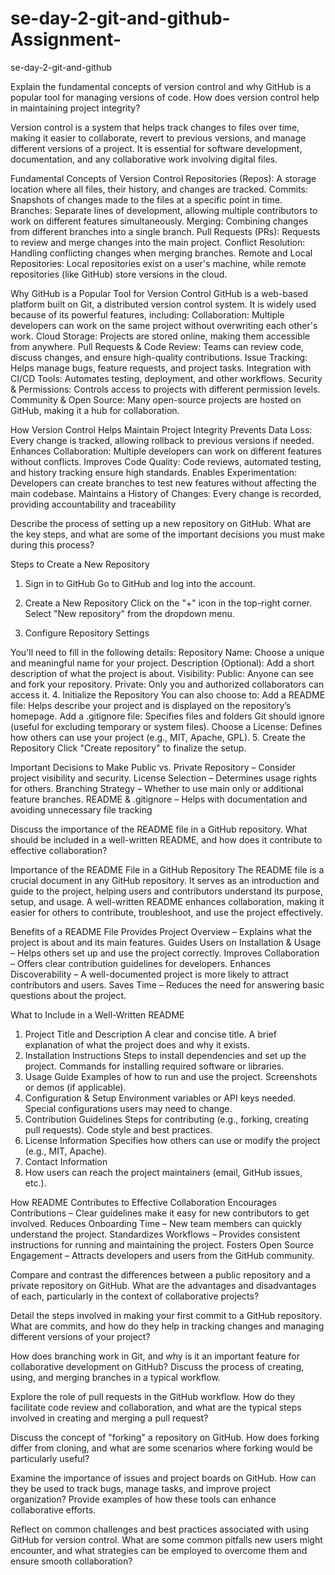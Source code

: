 # se-day-2-git-and-github-Assignment-
se-day-2-git-and-github

Explain the fundamental concepts of version control and why GitHub is a popular tool for managing versions of code. How does version control help in maintaining project integrity?

Version control is a system that helps track changes to files over time, making it easier to collaborate, revert to previous versions, and manage different versions of a project. It is essential for software development, documentation, and any collaborative work involving digital files.

Fundamental Concepts of Version Control
Repositories (Repos): A storage location where all files, their history, and changes are tracked.
Commits: Snapshots of changes made to the files at a specific point in time.
Branches: Separate lines of development, allowing multiple contributors to work on different features simultaneously.
Merging: Combining changes from different branches into a single branch.
Pull Requests (PRs): Requests to review and merge changes into the main project.
Conflict Resolution: Handling conflicting changes when merging branches.
Remote and Local Repositories: Local repositories exist on a user's machine, while remote repositories (like GitHub) store versions in the cloud.

Why GitHub is a Popular Tool for Version Control
GitHub is a web-based platform built on Git, a distributed version control system. It is widely used because of its powerful features, including:
Collaboration: Multiple developers can work on the same project without overwriting each other's work.
Cloud Storage: Projects are stored online, making them accessible from anywhere.
Pull Requests & Code Review: Teams can review code, discuss changes, and ensure high-quality contributions.
Issue Tracking: Helps manage bugs, feature requests, and project tasks.
Integration with CI/CD Tools: Automates testing, deployment, and other workflows.
Security & Permissions: Controls access to projects with different permission levels.
Community & Open Source: Many open-source projects are hosted on GitHub, making it a hub for collaboration.

How Version Control Helps Maintain Project Integrity
Prevents Data Loss: Every change is tracked, allowing rollback to previous versions if needed.
Enhances Collaboration: Multiple developers can work on different features without conflicts.
Improves Code Quality: Code reviews, automated testing, and history tracking ensure high standards.
Enables Experimentation: Developers can create branches to test new features without affecting the main codebase.
Maintains a History of Changes: Every change is recorded, providing accountability and traceability

Describe the process of setting up a new repository on GitHub. What are the key steps, and what are some of the important decisions you must make during this process?

Steps to Create a New Repository
1. Sign in to GitHub
Go to GitHub and log into the account.

2. Create a New Repository
Click on the "+" icon in the top-right corner.
Select "New repository" from the dropdown menu.
3. Configure Repository Settings

You'll need to fill in the following details:
Repository Name: Choose a unique and meaningful name for your project.
Description (Optional): Add a short description of what the project is about.
Visibility:
Public: Anyone can see and fork your repository.
Private: Only you and authorized collaborators can access it.
4. Initialize the Repository
You can also choose to:
Add a README file: Helps describe your project and is displayed on the repository’s homepage.
Add a .gitignore file: Specifies files and folders Git should ignore (useful for excluding temporary or system files).
Choose a License: Defines how others can use your project (e.g., MIT, Apache, GPL).
5. Create the Repository
Click "Create repository" to finalize the setup.

Important Decisions to Make
Public vs. Private Repository – Consider project visibility and security.
License Selection – Determines usage rights for others.
Branching Strategy – Whether to use main only or additional feature branches.
README & .gitignore – Helps with documentation and avoiding unnecessary file tracking


Discuss the importance of the README file in a GitHub repository. What should be included in a well-written README, and how does it contribute to effective collaboration?

Importance of the README File in a GitHub Repository
The README file is a crucial document in any GitHub repository. It serves as an introduction and guide to the project, helping users and contributors understand its purpose, setup, and usage. A well-written README enhances collaboration, making it easier for others to contribute, troubleshoot, and use the project effectively.

Benefits of a README File
Provides Project Overview – Explains what the project is about and its main features.
Guides Users on Installation & Usage – Helps others set up and use the project correctly.
Improves Collaboration – Offers clear contribution guidelines for developers.
Enhances Discoverability – A well-documented project is more likely to attract contributors and users.
Saves Time – Reduces the need for answering basic questions about the project.

What to Include in a Well-Written README
1. Project Title and Description
A clear and concise title.
A brief explanation of what the project does and why it exists.
2. Installation Instructions
Steps to install dependencies and set up the project.
Commands for installing required software or libraries.
3. Usage Guide
Examples of how to run and use the project.
Screenshots or demos (if applicable).
4. Configuration & Setup
Environment variables or API keys needed.
Special configurations users may need to change.
5. Contribution Guidelines
Steps for contributing (e.g., forking, creating pull requests).
Code style and best practices.
6. License Information
Specifies how others can use or modify the project (e.g., MIT, Apache).
7. Contact Information
8. How users can reach the project maintainers (email, GitHub issues, etc.).

How README Contributes to Effective Collaboration
Encourages Contributions – Clear guidelines make it easy for new contributors to get involved.
Reduces Onboarding Time – New team members can quickly understand the project.
Standardizes Workflows – Provides consistent instructions for running and maintaining the project.
Fosters Open Source Engagement – Attracts developers and users from the GitHub community.









Compare and contrast the differences between a public repository and a private repository on GitHub. What are the advantages and disadvantages of each, particularly in the context of collaborative projects?

Detail the steps involved in making your first commit to a GitHub repository. What are commits, and how do they help in tracking changes and managing different versions of your project?

How does branching work in Git, and why is it an important feature for collaborative development on GitHub? Discuss the process of creating, using, and merging branches in a typical workflow.

Explore the role of pull requests in the GitHub workflow. How do they facilitate code review and collaboration, and what are the typical steps involved in creating and merging a pull request?

Discuss the concept of "forking" a repository on GitHub. How does forking differ from cloning, and what are some scenarios where forking would be particularly useful?

Examine the importance of issues and project boards on GitHub. How can they be used to track bugs, manage tasks, and improve project organization? Provide examples of how these tools can enhance collaborative efforts.

Reflect on common challenges and best practices associated with using GitHub for version control. What are some common pitfalls new users might encounter, and what strategies can be employed to overcome them and ensure smooth collaboration?
